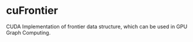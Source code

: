 # cuFrontier

CUDA Implementation of frontier data structure, which can be used in GPU Graph Computing.
